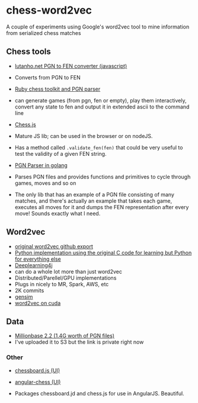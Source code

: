 # chess-word2vec
A couple of experiments using Google's word2vec tool to mine information from serialized chess matches

## Chess tools

- [lutanho.net PGN to FEN converter (javascript)](http://www.lutanho.net/pgn/pgn2fen.html)
 - Converts from PGN to FEN

- [Ruby chess toolkit and PGN parser](https://github.com/capicue/pgn)
 - can generate games (from pgn, fen or empty), play them interactively, convert any state to fen and output it in extended ascii to the command line

- [Chess.js](https://github.com/jhlywa/chess.js)
 - Mature JS lib; can be used in the browser or on nodeJS.
 - Has a method called `.validate_fen(fen)` that could be very useful to test the validity of a given FEN string.

- [PGN Parser in golang](https://github.com/wfreeman/pgn)
 - Parses PGN files and provides functions and primitives to cycle through games, moves and so on
 - The only lib that has an example of a PGN file consisting of many matches, and there's actually an example that takes each game, executes all moves for it and dumps the FEN representation after every move! Sounds exactly what I need.
 
## Word2vec

- [original word2vec github export](https://github.com/queirozfcom/word2vec)
- [Python implementation using the original C code for learning but Python for everything else](https://github.com/danielfrg/word2vec)
- [Deeplearning4j](https://github.com/deeplearning4j/deeplearning4j)
 - can do a whole lot more than just word2vec
 - Distributed/Parellel/GPU implementations
 - Plugs in nicely to MR, Spark, AWS, etc
 - 2K commits
- [gensim](https://github.com/piskvorky/gensim/)
- [word2vec on cuda](https://github.com/whatupbiatch/cuda-word2vec)

## Data

- [Millionbase 2.2 (1.4G worth of PGN files)](http://www.top-5000.nl/pgn.htm)
 - I've uploaded it to S3 but the link is private right now

### Other

- [chessboard.js (UI)](https://github.com/oakmac/chessboardjs/)

- [angular-chess (UI)](http://theborakompanioni.github.io/angular-chess/#/start)
 - Packages chessboard.jd and chess.js for use in AngularJS. Beautiful.

